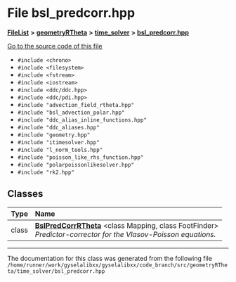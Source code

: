 

# File bsl\_predcorr.hpp



[**FileList**](files.md) **>** [**geometryRTheta**](dir_e9f169004bcfe9f3cb1f8a27ce024e59.md) **>** [**time\_solver**](dir_4c2664fc2adc717d896afdb0f76e6fe5.md) **>** [**bsl\_predcorr.hpp**](bsl__predcorr_8hpp.md)

[Go to the source code of this file](bsl__predcorr_8hpp_source.md)



* `#include <chrono>`
* `#include <filesystem>`
* `#include <fstream>`
* `#include <iostream>`
* `#include <ddc/ddc.hpp>`
* `#include <ddc/pdi.hpp>`
* `#include "advection_field_rtheta.hpp"`
* `#include "bsl_advection_polar.hpp"`
* `#include "ddc_alias_inline_functions.hpp"`
* `#include "ddc_aliases.hpp"`
* `#include "geometry.hpp"`
* `#include "itimesolver.hpp"`
* `#include "l_norm_tools.hpp"`
* `#include "poisson_like_rhs_function.hpp"`
* `#include "polarpoissonlikesolver.hpp"`
* `#include "rk2.hpp"`















## Classes

| Type | Name |
| ---: | :--- |
| class | [**BslPredCorrRTheta**](classBslPredCorrRTheta.md) &lt;class Mapping, class FootFinder&gt;<br>_Predictor-corrector for the Vlasov-Poisson equations._  |



















































------------------------------
The documentation for this class was generated from the following file `/home/runner/work/gyselalibxx/gyselalibxx/code_branch/src/geometryRTheta/time_solver/bsl_predcorr.hpp`

